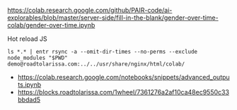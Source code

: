 https://colab.research.google.com/github/PAIR-code/ai-explorables/blob/master/server-side/fill-in-the-blank/gender-over-time-colab/gender-over-time.ipynb

Hot reload JS

````
ls *.* | entr rsync -a --omit-dir-times --no-perms --exclude node_modules "$PWD" demo@roadtolarissa.com:../../usr/share/nginx/html/colab/
````

- https://colab.research.google.com/notebooks/snippets/advanced_outputs.ipynb
- https://blocks.roadtolarissa.com/1wheel/7361276a2af10ca48ec9550c33bbdad5
